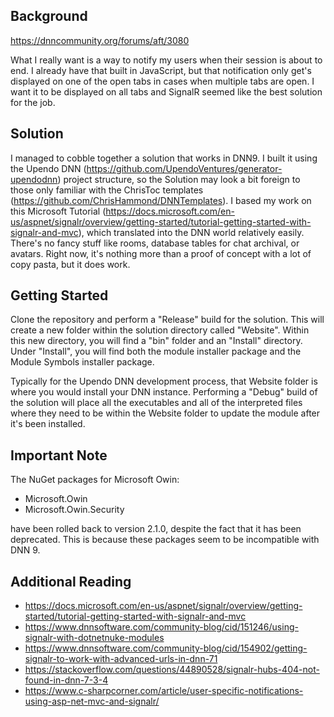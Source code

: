 ## Background  
https://dnncommunity.org/forums/aft/3080

What I really want is a way to notify my users when their session is about to end. I already have that built in JavaScript, but that notification only get's displayed on one of the open tabs in cases when multiple tabs are open. I want it to be displayed on all tabs and SignalR seemed like the best solution for the job.

## Solution  
I managed to cobble together a solution that works in DNN9. I built it using the Upendo DNN (https://github.com/UpendoVentures/generator-upendodnn) project structure, so the Solution may look a bit foreign to those only familiar with the ChrisToc templates (https://github.com/ChrisHammond/DNNTemplates). I based my work on this Microsoft Tutorial (https://docs.microsoft.com/en-us/aspnet/signalr/overview/getting-started/tutorial-getting-started-with-signalr-and-mvc), which translated into the DNN world relatively easily. There's no fancy stuff like rooms, database tables for chat archival, or avatars. Right now, it's nothing more than a proof of concept with a lot of copy pasta, but it does work.

## Getting Started  
Clone the repository and perform a "Release" build for the solution. This will create a new folder within the solution directory called "Website". Within this new directory, you will find a "bin" folder and an "Install" directory. Under "Install", you will find both the module installer package and the Module Symbols installer package.

Typically for the Upendo DNN development process, that Website folder is where you would install your DNN instance. Performing a "Debug" build of the solution will place all the executables and all of the interpreted files where they need to be within the Website folder to update the module after it's been installed.

## Important Note
The NuGet packages for Microsoft Owin:
- Microsoft.Owin
- Microsoft.Owin.Security

have been rolled back to version 2.1.0, despite the fact that it has been deprecated. This is because these packages seem to be incompatible with DNN 9.

## Additional Reading
- https://docs.microsoft.com/en-us/aspnet/signalr/overview/getting-started/tutorial-getting-started-with-signalr-and-mvc
- https://www.dnnsoftware.com/community-blog/cid/151246/using-signalr-with-dotnetnuke-modules
- https://www.dnnsoftware.com/community-blog/cid/154902/getting-signalr-to-work-with-advanced-urls-in-dnn-71
- https://stackoverflow.com/questions/44890528/signalr-hubs-404-not-found-in-dnn-7-3-4
- https://www.c-sharpcorner.com/article/user-specific-notifications-using-asp-net-mvc-and-signalr/